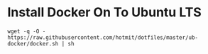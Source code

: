 # Install Docker On To Ubuntu LTS
```
wget -q -O - https://raw.githubusercontent.com/hotmit/dotfiles/master/ub-docker/docker.sh | sh
```
